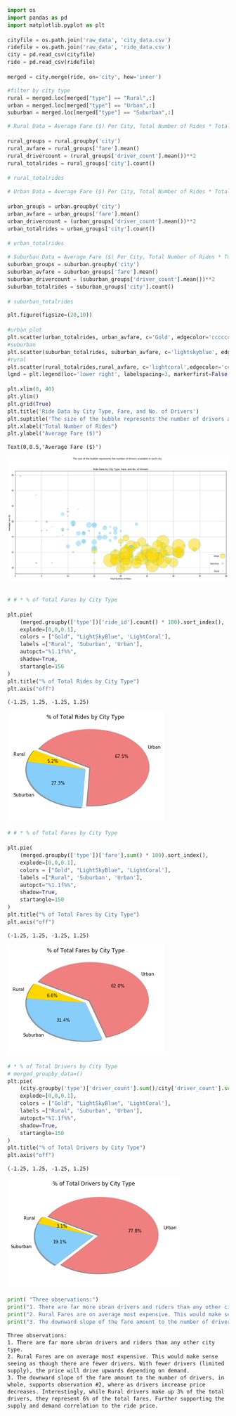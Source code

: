 

```python
import os
import pandas as pd
import matplotlib.pyplot as plt

cityfile = os.path.join('raw_data', 'city_data.csv')
ridefile = os.path.join('raw_data', 'ride_data.csv')
city = pd.read_csv(cityfile)
ride = pd.read_csv(ridefile)

merged = city.merge(ride, on='city', how='inner')

```


```python
#filter by city type
rural = merged.loc[merged["type"] == "Rural",:]
urban = merged.loc[merged["type"] == "Urban",:]
suburban = merged.loc[merged["type"] == "Suburban",:]
```


```python
# Rural Data = Average Fare ($) Per City, Total Number of Rides * Total Number of Drivers

rural_groups = rural.groupby('city')
rural_avfare = rural_groups['fare'].mean()
rural_drivercount = (rural_groups['driver_count'].mean())**2
rural_totalrides = rural_groups['city'].count()

# rural_totalrides
```


```python
# Urban Data = Average Fare ($) Per City, Total Number of Rides * Total Number of Drivers

urban_groups = urban.groupby('city')
urban_avfare = urban_groups['fare'].mean()
urban_drivercount = (urban_groups['driver_count'].mean())**2 
urban_totalrides = urban_groups['city'].count()

# urban_totalrides
```


```python
# Suburban Data = Average Fare ($) Per City, Total Number of Rides * Total Number of Drivers
suburban_groups = suburban.groupby('city')
suburban_avfare = suburban_groups['fare'].mean()
suburban_drivercount = (suburban_groups['driver_count'].mean())**2 
suburban_totalrides = suburban_groups['city'].count()

# suburban_totalrides
```


```python
plt.figure(figsize=(20,10))

#urban plot
plt.scatter(urban_totalrides, urban_avfare, c='Gold', edgecolor='cccccc', s=urban_drivercount, alpha=0.5, label = "Urban")
#suburban
plt.scatter(suburban_totalrides, suburban_avfare, c='lightskyblue', edgecolor='cccccc', s=suburban_drivercount, alpha=0.5, label = "Suburban")
#rural
plt.scatter(rural_totalrides,rural_avfare, c='lightcoral',edgecolor='cccccc', s=rural_drivercount, alpha=0.5,label = "Rural")
lgnd = plt.legend(loc='lower right', labelspacing=3, markerfirst=False, scatteryoffsets=[.5], markerscale=.5)

plt.xlim(0, 40)
plt.ylim()
plt.grid(True)
plt.title('Ride Data by City Type, Fare, and No. of Drivers')
plt.suptitle('The size of the bubble represents the number of drivers available in each city')
plt.xlabel("Total Number of Rides")
plt.ylabel("Average Fare ($)")
```




    Text(0,0.5,'Average Fare ($)')




![png](output_5_1.png)



```python

# # * % of Total Fares by City Type

plt.pie(
    (merged.groupby(['type'])['ride_id'].count() * 100).sort_index(),
    explode=[0,0,0.1],
    colors = ["Gold", "LightSkyBlue", 'LightCoral'],
    labels =["Rural", 'Suburban', 'Urban'],
    autopct="%1.1f%%", 
    shadow=True,
    startangle=150
)
plt.title("% of Total Rides by City Type")
plt.axis("off")
```




    (-1.25, 1.25, -1.25, 1.25)




![png](output_6_1.png)



```python
# # * % of Total Fares by City Type

plt.pie(
    (merged.groupby(['type'])['fare'].sum() * 100).sort_index(),
    explode=[0,0,0.1],
    colors = ["Gold", "LightSkyBlue", 'LightCoral'],
    labels =["Rural", 'Suburban', 'Urban'],
    autopct="%1.1f%%", 
    shadow=True,
    startangle=150
)
plt.title("% of Total Fares by City Type")
plt.axis("off")
```




    (-1.25, 1.25, -1.25, 1.25)




![png](output_7_1.png)



```python
# * % of Total Drivers by City Type
# merged_groupby_data=()
plt.pie(
    (city.groupby('type')['driver_count'].sum()/city['driver_count'].sum() * 100).sort_index(),
    explode=[0,0,0.1],
    colors = ["Gold", "LightSkyBlue", 'LightCoral'],
    labels =["Rural", 'Suburban', 'Urban'],
    autopct="%1.1f%%", 
    shadow=True,
    startangle=150
)
plt.title("% of Total Drivers by City Type")
plt.axis("off")
```




    (-1.25, 1.25, -1.25, 1.25)




![png](output_8_1.png)



```python
print( "Three observations:")
print("1. There are far more ubran drivers and riders than any other city type.")
print("2. Rural Fares are on average most expensive. This would make sense seeing as though there are fewer drivers. With fewer drivers (limited supply), the price will drive upwards depending on demand.")
print("3. The downward slope of the fare amount to the number of drivers, in whole, supports observation #2, where as drivers increase price decreases. Interestingly, while Rural drivers make up 3% of the total drivers, they represent 6% of the total fares. Further supporting the supply and demand correlation to the ride price.")
```

    Three observations:
    1. There are far more ubran drivers and riders than any other city type.
    2. Rural Fares are on average most expensive. This would make sense seeing as though there are fewer drivers. With fewer drivers (limited supply), the price will drive upwards depending on demand.
    3. The downward slope of the fare amount to the number of drivers, in whole, supports observation #2, where as drivers increase price decreases. Interestingly, while Rural drivers make up 3% of the total drivers, they represent 6% of the total fares. Further supporting the supply and demand correlation to the ride price.

